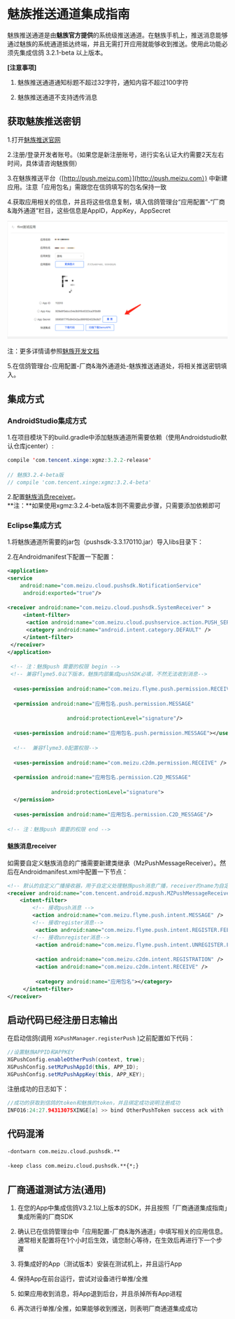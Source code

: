 # 魅族推送通道集成指南

魅族推送通道是由**魅族官方提供**的系统级推送通道。在魅族手机上，推送消息能够通过魅族的系统通道抵达终端，并且无需打开应用就能够收到推送。使用此功能必须先集成信鸽 3.2.1-beta 以上版本。

**[注意事项]**

1. 魅族推送通道通知标题不超过32字符，通知内容不超过100字符

2. 魅族推送通道不支持透传消息

## 获取魅族推送密钥

1.打开[魅族推送官网](https://open.flyme.cn/open-web/views/push.html)

2.注册/登录开发者账号。（如果您是新注册账号，进行实名认证大约需要2天左右时间，具体请咨询魅族侧）

3.在魅族推送平台（[http://push.meizu.com）](http://push.meizu.com）) 中新建应用。注意「应用包名」需跟您在信鸽填写的包名保持一致

4.获取应用相关的信息，并且将这些信息复制，填入信鸽管理台“应用配置”-“厂商&海外通道”栏目，这些信息是AppID，AppKey，AppSecret

![](/assets/魅族图片.png)

注：更多详情请参照[魅族开发文档](http://open.res.flyme.cn/fileserver/upload/file/201709/a271468fe23b47408fc2ec1e282f851f.pdf)

5.在信鸽管理台-应用配置-厂商&海外通道处-魅族推送通道处，将相关推送密钥填入。

## 集成方式

### AndroidStudio集成方式

1.在项目模块下的build.gradle中添加魅族通道所需要依赖（使用Androidstudio默认仓库jcenter）:

```java
compile 'com.tencent.xinge:xgmz:3.2.2-release'

// 魅族3.2.4-beta版
// compile 'com.tencent.xinge:xgmz:3.2.4-beta'
```

2.配置[魅族消息receiver](/魅族消息receiver)。  
**注：**如果使用xgmz:3.2.4-beta版本则不需要此步骤，只需要添加依赖即可

### Eclipse集成方式

1.将魅族通道所需要的jar包（pushsdk-3.3.170110.jar）导入libs目录下：

2.在Androidmanifest下配置一下配置：

```xml
<application>
<service
    android:name="com.meizu.cloud.pushsdk.NotificationService"
     android:exported="true"/>

<receiver android:name="com.meizu.cloud.pushsdk.SystemReceiver" >
     <intent-filter>
      <action android:name="com.meizu.cloud.pushservice.action.PUSH_SERVICE_START"/>
      <category android:name="android.intent.category.DEFAULT" />
     </intent-filter>
 </receiver>
</application>

 <!-- 注：魅族push 需要的权限 begin -->
 <!-- 兼容flyme5.0以下版本，魅族内部集成pushSDK必填，不然无法收到消息-->

  <uses-permission android:name="com.meizu.flyme.push.permission.RECEIVE"></uses-permission>

  <permission android:name="应用包名.push.permission.MESSAGE" 

                   android:protectionLevel="signature"/>

  <uses-permission android:name="应用包名.push.permission.MESSAGE"></uses-permission>

  <!--  兼容flyme3.0配置权限-->

  <uses-permission android:name="com.meizu.c2dm.permission.RECEIVE" />

  <permission android:name="应用包名.permission.C2D_MESSAGE"

              android:protectionLevel="signature">
  </permission>

  <uses-permission android:name="应用包名.permission.C2D_MESSAGE"/>

<!-- 注：魅族push 需要的权限 end -->
```

#### 魅族消息receiver

如需要自定义魅族消息的广播需要新建类继承（MzPushMessageReceiver）。然后在Androidmanifest.xml中配置一下节点：

```xml
<!-- 默认的自定义广播接收器，用于自定义处理魅族push消息广播，receiver的name为自定义的广播接收类 start -->
<receiver android:name="com.tencent.android.mzpush.MZPushMessageReceiver">
    <intent-filter>
        <!-- 接收push消息 -->
        <action android:name="com.meizu.flyme.push.intent.MESSAGE" />
        <!-- 接收register消息-->
         <action android:name="com.meizu.flyme.push.intent.REGISTER.FEEDBACK"/>
        <!-- 接收unregister消息-->
         <action android:name="com.meizu.flyme.push.intent.UNREGISTER.FEEDBACK"/>

         <action android:name="com.meizu.c2dm.intent.REGISTRATION" />
         <action android:name="com.meizu.c2dm.intent.RECEIVE" />

         <category android:name="应用包名"></category>
     </intent-filter>
</receiver>
```

## 启动代码已经注册日志输出

在启动信鸽(调用 `XGPushManager.registerPush` )之前配置如下代码：

```java
//设置魅族APPID和APPKEY
XGPushConfig.enableOtherPush(context, true);
XGPushConfig.setMzPushAppId(this, APP_ID);
XGPushConfig.setMzPushAppKey(this, APP_KEY);
```

注册成功的日志如下：

```java
//成功的获取到信鸽的token和魅族的token，并且绑定成功说明注册成功
INFO16:24:27.94313075XINGE[a] >> bind OtherPushToken success ack with [accId = 2100273138 , rsp = 0] token = 08d7ea8e4b93952cbfdd2cb68461342c314d281a otherPushType = meizu otherPushToken = ULY6c5968627059714a475c63517f675b7f655e62627e
```

## 代码混淆

```xml
-dontwarn com.meizu.cloud.pushsdk.**

-keep class com.meizu.cloud.pushsdk.**{*;}
```

## 厂商通道测试方法(通用)

1. 在您的App中集成信鸽V3.2.1以上版本的SDK，并且按照「厂商通道集成指南」集成所需的厂商SDK

2. 确认已在信鸽管理台中「应用配置-厂商&海外通道」中填写相关的应用信息。通常相关配置将在1个小时后生效，请您耐心等待，在生效后再进行下一个步骤

3. 将集成好的App（测试版本）安装在测试机上，并且运行App

4. 保持App在前台运行，尝试对设备进行单推/全推

5. 如果应用收到消息，将App退到后台，并且杀掉所有App进程

6. 再次进行单推/全推，如果能够收到推送，则表明厂商通道集成成功




